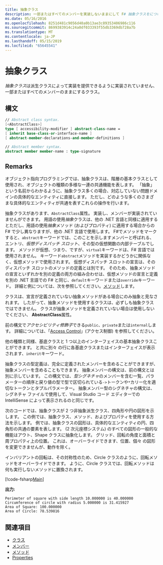 ```yaml
---
title: 抽象クラス
description: 一部またはすべてのメンバーを実装しないままにして F# 抽象クラスをについて説明し、多様な種類のオブジェクトのセットの共通の機能を表します。
ms.date: 05/16/2016
ms.openlocfilehash: 8251d481c9056d40a0b13ae3c89353406986c116
ms.sourcegitcommit: 8699383914c24a0df033393f55db3369db728a7b
ms.translationtype: MT
ms.contentlocale: ja-JP
ms.lasthandoff: 05/15/2019
ms.locfileid: "65645541"
---
```

# <a name="abstract-classes"></a>抽象クラス

*抽象クラス*は派生クラスによって実装を提供できるように実装されていません、一部またはすべてのメンバーのままにするクラス。

## <a name="syntax"></a>構文

```fsharp
// Abstract class syntax.
[<AbstractClass>]
type [ accessibility-modifier ] abstract-class-name =
[ inherit base-class-or-interface-name ]
[ abstract-member-declarations-and-member-definitions ]

// Abstract member syntax.
abstract member member-name : type-signature
```

## <a name="remarks"></a>Remarks

オブジェクト指向プログラミングでは、抽象クラスは、階層の基本クラスとして使用され、オブジェクトの種類の多様な一連の共通機能を表します。 「抽象」という名前からわかるように、抽象クラス多くの場合、対応していない問題ドメインの具体的なエンティティに直接します。 ただし、どのような多くのさまざまな具体的なエンティティが共通を表すこれらの操作を行います。

抽象クラスがあります、`AbstractClass`属性。 実装し、メンバーが実装されていませんができます。 用語の使用*抽象*クラスは、他の .NET 言語と同様に適用するとただし、用語の使用*抽象*メソッド (およびプロパティ) に適用する場合からの F# で少し異なりますが、他の .NET 言語で使用します。 F#でメソッドをマークすると、`abstract`キーワードでは、このことを示しますメンバーと呼ばれる、エントリ、*仮想ディスパッチ スロット*、その型の仮想関数の内部テーブルでします。 メソッドが仮想、つまり、ですが、`virtual`キーワードは、F# 言語では使用されません。 キーワード`abstract`メソッドを実装するかどうかに関係なく、仮想メソッドで使用されます。 仮想ディスパッチ スロットの宣言は、そのディスパッチ スロットのメソッドの定義とは別です。 そのため、抽象メソッドの宣言といずれかを別の定義の両方の組み合わせは、仮想メソッドの宣言と定義を別の .NET 言語での F# と同じ、`default`キーワードまたは`override`キーワード。 詳細と例については、次を参照してください。[メソッド](members/methods.md)します。

クラスは、宣言が定義されていない抽象メソッドがある場合にのみ抽象と見なされます。 したがって、抽象メソッドを使用するクラスは、必ずしも抽象クラスではできません。 クラスが抽象メソッドを定義されていない場合は使用しないでください、 **AbstractClass**属性。

前の構文で*アクセシビリティ修飾子*できる`public`、`private`または`internal`します。 詳細については、「[Access Control](access-control.md)」(アクセス制御) を参照してください。

他の種類と同様、基底クラスと 1 つ以上のインターフェイスの基本抽象クラスことができます。 と共に別々 の行に各基底クラスまたはインターフェイスが表示されます、`inherit`キーワード。

抽象クラスの型定義は、完全に定義されたメンバーを含めることができますが、抽象メンバーを含めることもできます。 抽象メンバーの構文は、前の構文とは別に示しています。 この構文では、*型シグネチャ*のメンバーを含む一覧、パラメーターの順序と戻り値の型で型で区切られている`->`トークンや`*`カリー化を適切なトークンとタプルパラメーター。 抽象メンバー型のシグネチャの構文は、シグネチャ ファイルで使用して、Visual Studio コード エディターでの IntelliSense によって表示されるのと同じです。

次のコードでは、抽象クラスが 2 つ非抽象派生クラス、四角形や円の図形を示します。 この例では、抽象クラス、メソッド、およびプロパティを使用する方法を示します。 例では、抽象クラスの図形は、具体的なエンティティの円、四角形の共通の要素を表します。 (2 次元座標システム) のすべての図形の一般的な機能はアウト、Shape クラスに抽象化します。 グリッド、回転の角度と面積と周プロパティ上の位置。 これは、オーバーライドできます、位置、個々 の図形を変更できませんが、動作を除く。

インバリアントの回転は、その対称性のため、Circle クラスのように、回転メソッドをオーバーライドできます。 ように、Circle クラスでは、回転メソッドは何も実行しないメソッドに置換されます。

[!code-fsharp[Main](../../../samples/snippets/fsharp/lang-ref-1/snippet2901.fs)]

**出力:**

```
Perimeter of square with side length 10.000000 is 40.000000
Circumference of circle with radius 5.000000 is 31.415927
Area of Square: 100.000000
Area of Circle: 78.539816
```

## <a name="see-also"></a>関連項目

- [クラス](classes.md)
- [メンバー](members/index.md)
- [メソッド](members/methods.md)
- [Properties](members/Properties.md)

